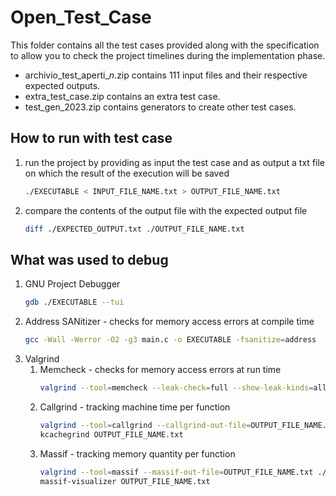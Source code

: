 # Open_Test_Case


This folder contains all the test cases provided along with the specification to allow you to check the project timelines during the implementation phase.

- archivio_test_aperti_*n*.zip contains 111 input files and their respective expected outputs.
- extra_test_case.zip contains an extra test case.
- test_gen_2023.zip contains generators to create other test cases.

## How to run with test case

1. run the project by providing as input the test case and as output a txt file on which the result of the execution will be saved
    ```bash
    ./EXECUTABLE < INPUT_FILE_NAME.txt > OUTPUT_FILE_NAME.txt
    ```
2. compare the contents of the output file with the expected output file
    ```bash
    diff ./EXPECTED_OUTPUT.txt ./OUTPUT_FILE_NAME.txt
    ```

## What was used to debug

1. GNU Project Debugger
    ```bash
    gdb ./EXECUTABLE --tui
    ```
2. Address SANitizer - checks for memory access errors at compile time
    ```bash
    gcc -Wall -Werror -O2 -g3 main.c -o EXECUTABLE -fsanitize=address
    ```
3. Valgrind
   1. Memcheck - checks for memory access errors at run time
       ```bash
      valgrind --tool=memcheck --leak-check=full --show-leak-kinds=all --track-origins=yes ./EXECUTABLE
      ```
   3. Callgrind - tracking machine time per function
      ```bash
      valgrind --tool=callgrind --callgrind-out-file=OUTPUT_FILE_NAME.txt ./EXECUTABLE
      kcachegrind OUTPUT_FILE_NAME.txt
      ```
   5. Massif - tracking memory quantity per function
      ```bash
      valgrind --tool=massif --massif-out-file=OUTPUT_FILE_NAME.txt ./EXECUTABLE
      massif-visualizer OUTPUT_FILE_NAME.txt
      ```

